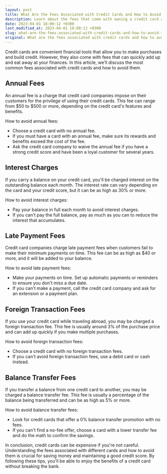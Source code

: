 ```yaml
---
layout: post
title: What Are the Fees Associated with Credit Cards and How to Avoid Them?
description: Learn about the fees that come with owning a credit card and how to avoid them to save money and maintain a good credit score.
date: 2023-04-01 18:00:12 +0300
last_modified_at: 2023-04-01 18:00:12 +0300
slug: what-are-the-fees-associated-with-credit-cards-and-how-to-avoid-them
original: What are the fees associated with credit cards and how to avoid them?
---
```

Credit cards are convenient financial tools that allow you to make purchases and build credit. However, they also come with fees that can quickly add up and eat away at your finances. In this article, we’ll discuss the most common fees associated with credit cards and how to avoid them.

## Annual Fees

An annual fee is a charge that credit card companies impose on their customers for the privilege of using their credit cards. This fee can range from $50 to $500 or more, depending on the credit card's features and benefits.

How to avoid annual fees: 

- Choose a credit card with no annual fee.
- If you must have a card with an annual fee, make sure its rewards and benefits exceed the cost of the fee.
- Ask the credit card company to waive the annual fee if you have a strong credit score and have been a loyal customer for several years.

## Interest Charges

If you carry a balance on your credit card, you'll be charged interest on the outstanding balance each month. The interest rate can vary depending on the card and your credit score, but it can be as high as 30% or more.

How to avoid interest charges:

- Pay your balance in full each month to avoid interest charges.
- If you can't pay the full balance, pay as much as you can to reduce the interest that accumulates.

## Late Payment Fees

Credit card companies charge late payment fees when customers fail to make their minimum payments on time. This fee can be as high as $40 or more, and it will be added to your balance.

How to avoid late payment fees:

- Make your payments on time. Set up automatic payments or reminders to ensure you don't miss a due date.
- If you can't make a payment, call the credit card company and ask for an extension or a payment plan.

## Foreign Transaction Fees

If you use your credit card while traveling abroad, you may be charged a foreign transaction fee. This fee is usually around 3% of the purchase price and can add up quickly if you make multiple purchases.

How to avoid foreign transaction fees:

- Choose a credit card with no foreign transaction fees.
- If you can't avoid foreign transaction fees, use a debit card or cash instead.

## Balance Transfer Fees

If you transfer a balance from one credit card to another, you may be charged a balance transfer fee. This fee is usually a percentage of the balance being transferred and can be as high as 5% or more.

How to avoid balance transfer fees:

- Look for credit cards that offer a 0% balance transfer promotion with no fees.
- If you can't find a no-fee offer, choose a card with a lower transfer fee and do the math to confirm the savings.

In conclusion, credit cards can be expensive if you're not careful. Understanding the fees associated with different cards and how to avoid them is crucial for saving money and maintaining a good credit score. By following these tips, you'll be able to enjoy the benefits of a credit card without breaking the bank.